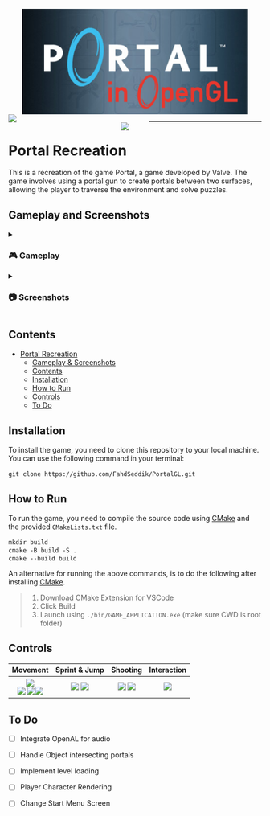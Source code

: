 <p align="center">

 <img src="Banner.png" alt="sentiments" width="450" align="center"/>  
 <img src="https://github.com/FahdSeddik/PortalGL/assets/62207434/b7a81910-7a76-4b84-96da-68124a008818" align="left" width="280"/>  
 <img src="https://github.com/FahdSeddik/PortalGL/assets/62207434/d347d4b4-9e34-4226-9f4f-8537d0aa9972" align="right" width="280"/>  

</p>

<hr>

# Portal Recreation  

This is a recreation of the game Portal, a game developed by Valve. The game involves using a portal gun to create portals between two surfaces, allowing the player to traverse the environment and solve puzzles.

## Gameplay and Screenshots  
<details><summary><h3 align="left">🎮 Gameplay</summary>

https://github.com/FahdSeddik/PortalGL/assets/62207434/021f502b-ad35-4d57-9e31-c6afa539c0d3

</details>



<details><summary><h3 align="left">📷 Screenshots</summary>
<table> 
<tr><td> <img src="https://github.com/FahdSeddik/PortalGL/assets/62207434/68b244f8-52b9-4afa-a833-663029603a3f"> </td><td> <img src="https://github.com/FahdSeddik/PortalGL/assets/62207434/53819058-9e3f-4e41-90d9-da9a34a018bb"> </td></tr>
<tr><td> <img src="https://github.com/FahdSeddik/PortalGL/assets/62207434/c8148c24-28f5-4d7a-9a1d-6ee9cd71ecc4"> </td><td> <img src="https://github.com/FahdSeddik/PortalGL/assets/62207434/c8148c24-28f5-4d7a-9a1d-6ee9cd71ecc4"> </td></tr>
<tr><td> <img src="https://github.com/FahdSeddik/PortalGL/assets/62207434/4f1ca49f-65cb-4ab8-b428-4b165d1a066c"> </td><td> <img src="https://github.com/FahdSeddik/PortalGL/assets/62207434/6e584008-e14c-46fe-bea2-1f6bad7c2cf1"> </td></tr>
<tr><td> <img src="https://github.com/FahdSeddik/PortalGL/assets/62207434/e47da21e-5599-45f1-80ca-c90ec39fa1ed"> </td><td> <img src="https://github.com/FahdSeddik/PortalGL/assets/62207434/56af1a92-28e5-48cf-9322-926f2db5ed4a"> </td></tr>
</table> 
</details>  

## Contents  

- [Portal Recreation](#portal-recreation)
  - [Gameplay & Screenshots](#gameplay-and-screenshots)
  - [Contents](#contents)
  - [Installation](#installation)
  - [How to Run](#how-to-run)
  - [Controls](#controls)
  - [To Do](#to-do)

## Installation  

To install the game, you need to clone this repository to your local machine. You can use the following command in your terminal:
```
git clone https://github.com/FahdSeddik/PortalGL.git
```

## How to Run  

To run the game, you need to compile the source code using [CMake](https://cmake.org/download/) and the provided `CMakeLists.txt` file.  
```
mkdir build
cmake -B build -S .
cmake --build build
```
An alternative for running the above commands, is to do the following after installing [CMake](https://cmake.org/download/).  
> 1. Download CMake Extension for VSCode
> 2. Click Build
> 3. Launch using `./bin/GAME_APPLICATION.exe` (make sure CWD is root folder)

## Controls  
 
  
| Movement | Sprint & Jump | Shooting | Interaction | 
| :------: | :------: | :------: | :------: |
| <img src="https://github.com/FahdSeddik/PortalGL/assets/62207434/a6769d1e-66f9-4321-9675-fde592886950" align="center"/> <br> <img src="https://github.com/FahdSeddik/PortalGL/assets/62207434/bae0337c-2515-432c-8dbd-4499e18af57f"/> <img src="https://github.com/FahdSeddik/PortalGL/assets/62207434/db894041-c448-4898-81a3-d62d5421bdad"/><img src="https://github.com/FahdSeddik/PortalGL/assets/62207434/321e11bb-a6f4-4de1-9621-8223749e9bf1"/> | <img src="https://github.com/FahdSeddik/PortalGL/assets/62207434/6085395b-2af8-4566-9678-bc992ac7a5cf" /> <img src="https://github.com/FahdSeddik/PortalGL/assets/62207434/8929d03f-8118-40f2-8fff-bd3bb742d3a5" /> |<img src="https://github.com/FahdSeddik/PortalGL/assets/62207434/af7c63f0-7063-4885-b6da-0e874f352ff2" /> <img src="https://github.com/FahdSeddik/PortalGL/assets/62207434/15ffccca-8e75-4110-8c05-cbe9bf065235" /> | <img src="https://github.com/FahdSeddik/PortalGL/assets/62207434/d7640d66-e8aa-4843-8a9f-6a5ca1c382e7"/> |



## To Do  

- [ ] Integrate OpenAL for audio
- [ ] Handle Object intersecting portals
- [ ] Implement level loading
- [ ] Player Character Rendering
- [ ] Change Start Menu Screen

